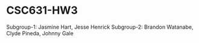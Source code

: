 # CSC631-HW3
Subgroup-1: Jasmine Hart, Jesse Henrick
Subgroup-2: Brandon Watanabe, Clyde Pineda, Johnny Gale
